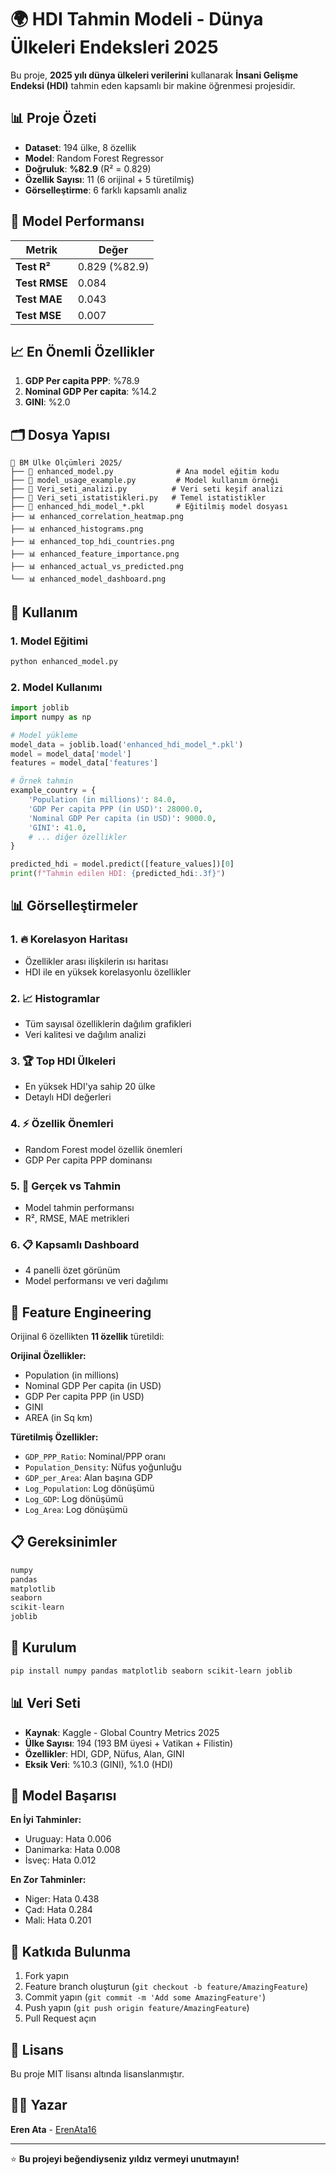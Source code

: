 # 🌍 HDI Tahmin Modeli - Dünya Ülkeleri Endeksleri 2025

Bu proje, **2025 yılı dünya ülkeleri verilerini** kullanarak **İnsani Gelişme Endeksi (HDI)** tahmin eden kapsamlı bir makine öğrenmesi projesidir.

## 📊 Proje Özeti

- **Dataset**: 194 ülke, 8 özellik
- **Model**: Random Forest Regressor
- **Doğruluk**: **%82.9** (R² = 0.829)
- **Özellik Sayısı**: 11 (6 orijinal + 5 türetilmiş)
- **Görselleştirme**: 6 farklı kapsamlı analiz

## 🎯 Model Performansı

| Metrik | Değer |
|--------|-------|
| **Test R²** | 0.829 (%82.9) |
| **Test RMSE** | 0.084 |
| **Test MAE** | 0.043 |
| **Test MSE** | 0.007 |

## 📈 En Önemli Özellikler

1. **GDP Per capita PPP**: %78.9
2. **Nominal GDP Per capita**: %14.2
3. **GINI**: %2.0

## 🗂️ Dosya Yapısı

```
📁 BM Ülke Ölçümleri 2025/
├── 🐍 enhanced_model.py              # Ana model eğitim kodu
├── 🐍 model_usage_example.py         # Model kullanım örneği
├── 🐍 Veri_seti_analizi.py          # Veri seti keşif analizi
├── 🐍 Veri_seti_istatistikleri.py   # Temel istatistikler
├── 🤖 enhanced_hdi_model_*.pkl       # Eğitilmiş model dosyası
├── 📊 enhanced_correlation_heatmap.png
├── 📊 enhanced_histograms.png
├── 📊 enhanced_top_hdi_countries.png
├── 📊 enhanced_feature_importance.png
├── 📊 enhanced_actual_vs_predicted.png
└── 📊 enhanced_model_dashboard.png
```

## 🚀 Kullanım

### 1. Model Eğitimi
```bash
python enhanced_model.py
```

### 2. Model Kullanımı
```python
import joblib
import numpy as np

# Model yükleme
model_data = joblib.load('enhanced_hdi_model_*.pkl')
model = model_data['model']
features = model_data['features']

# Örnek tahmin
example_country = {
    'Population (in millions)': 84.0,
    'GDP Per capita PPP (in USD)': 28000.0,
    'Nominal GDP Per capita (in USD)': 9000.0,
    'GINI': 41.0,
    # ... diğer özellikler
}

predicted_hdi = model.predict([feature_values])[0]
print(f"Tahmin edilen HDI: {predicted_hdi:.3f}")
```

## 📊 Görselleştirmeler

### 1. 🔥 Korelasyon Haritası
- Özellikler arası ilişkilerin ısı haritası
- HDI ile en yüksek korelasyonlu özellikler

### 2. 📈 Histogramlar
- Tüm sayısal özelliklerin dağılım grafikleri
- Veri kalitesi ve dağılım analizi

### 3. 🏆 Top HDI Ülkeleri
- En yüksek HDI'ya sahip 20 ülke
- Detaylı HDI değerleri

### 4. ⚡ Özellik Önemleri
- Random Forest model özellik önemleri
- GDP Per capita PPP dominansı

### 5. 🎯 Gerçek vs Tahmin
- Model tahmin performansı
- R², RMSE, MAE metrikleri

### 6. 📋 Kapsamlı Dashboard
- 4 panelli özet görünüm
- Model performansı ve veri dağılımı

## 🔬 Feature Engineering

Orijinal 6 özellikten **11 özellik** türetildi:

**Orijinal Özellikler:**
- Population (in millions)
- Nominal GDP Per capita (in USD)
- GDP Per capita PPP (in USD)
- GINI
- AREA (in Sq km)

**Türetilmiş Özellikler:**
- `GDP_PPP_Ratio`: Nominal/PPP oranı
- `Population_Density`: Nüfus yoğunluğu
- `GDP_per_Area`: Alan başına GDP
- `Log_Population`: Log dönüşümü
- `Log_GDP`: Log dönüşümü
- `Log_Area`: Log dönüşümü

## 📋 Gereksinimler

```python
numpy
pandas
matplotlib
seaborn
scikit-learn
joblib
```

## 🔧 Kurulum

```bash
pip install numpy pandas matplotlib seaborn scikit-learn joblib
```

## 📊 Veri Seti

- **Kaynak**: Kaggle - Global Country Metrics 2025
- **Ülke Sayısı**: 194 (193 BM üyesi + Vatikan + Filistin)
- **Özellikler**: HDI, GDP, Nüfus, Alan, GINI
- **Eksik Veri**: %10.3 (GINI), %1.0 (HDI)

## 🎯 Model Başarısı

**En İyi Tahminler:**
- Uruguay: Hata 0.006
- Danimarka: Hata 0.008
- İsveç: Hata 0.012

**En Zor Tahminler:**
- Niger: Hata 0.438
- Çad: Hata 0.284
- Mali: Hata 0.201

## 🤝 Katkıda Bulunma

1. Fork yapın
2. Feature branch oluşturun (`git checkout -b feature/AmazingFeature`)
3. Commit yapın (`git commit -m 'Add some AmazingFeature'`)
4. Push yapın (`git push origin feature/AmazingFeature`)
5. Pull Request açın

## 📄 Lisans

Bu proje MIT lisansı altında lisanslanmıştır.

## 👨‍💻 Yazar

**Eren Ata** - [ErenAta16](https://github.com/ErenAta16)

---

⭐ **Bu projeyi beğendiyseniz yıldız vermeyi unutmayın!**

